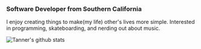 ### Software Developer from Southern California


I enjoy creating things to make(my life) other's lives more simple. Interested in programming, skateboarding, and nerding out about music. 


![Tanner's github stats](https://github-readme-stats.vercel.app/api?username=thaberl13&hide=stars&show_icons=true&theme=dark)
<!--
**thaberl13/thaberl13** is a ✨ _special_ ✨ repository because its `README.md` (this file) appears on your GitHub profile.


